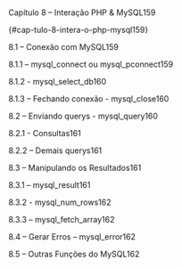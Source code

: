 # 

Capítulo 8 – Interação PHP &amp; MySQL159

 {#cap-tulo-8-intera-o-php-mysql159}

8.1 – Conexão com MySQL159

8.1.1 – mysql_connect ou mysql_pconnect159

8.1.2 - mysql_select_db160

8.1.3 – Fechando conexão - mysql_close160

8.2 – Enviando querys - mysql_query160

8.2.1 - Consultas161

8.2.2 – Demais querys161

8.3 – Manipulando os Resultados161

8.3.1 – mysql_result161

8.3.2 - mysql_num_rows162

8.3.3 – mysql_fetch_array162

8.4 – Gerar Erros – mysql_error162

8.5 – Outras Funções do MySQL162